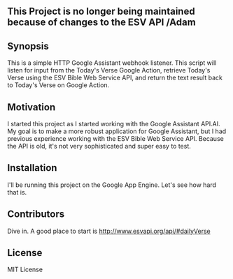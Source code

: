 ## This Project is no longer being maintained because of changes to the ESV API /Adam

## Synopsis

This is a simple HTTP Google Assistant webhook listener. This script will listen for input from the Today's Verse Google Action, retrieve Today's Verse using the ESV Bible Web Service API, and return the text result back to Today's Verse on Google Action.

## Motivation

I started this project as I started working with the Google Assistant API.AI. My goal is to make a more robust application for Google Assistant, but I had previous experience working with the ESV Bible Web Service API. Because the API is old, it's not very sophisticated and super easy to test.

## Installation

I'll be running this project on the Google App Engine. Let's see how hard that is. 

## Contributors

Dive in. A good place to start is http://www.esvapi.org/api/#dailyVerse

## License

MIT License
